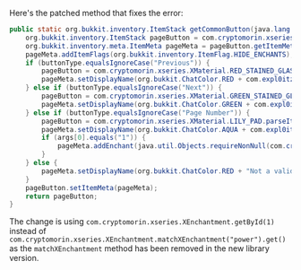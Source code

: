 Here's the patched method that fixes the error:

```java
public static org.bukkit.inventory.ItemStack getCommonButton(java.lang.String buttonType, java.lang.String[] args) {
    org.bukkit.inventory.ItemStack pageButton = com.cryptomorin.xseries.XMaterial.WHITE_STAINED_GLASS.parseItem();
    org.bukkit.inventory.meta.ItemMeta pageMeta = pageButton.getItemMeta();
    pageMeta.addItemFlags(org.bukkit.inventory.ItemFlag.HIDE_ENCHANTS);
    if (buttonType.equalsIgnoreCase("Previous")) {
        pageButton = com.cryptomorin.xseries.XMaterial.RED_STAINED_GLASS.parseItem();
        pageMeta.setDisplayName(org.bukkit.ChatColor.RED + com.expl0itz.worldwidechat.util.CommonDefinitions.getMessage("wwcConfigGUIPreviousPageButton"));
    } else if (buttonType.equalsIgnoreCase("Next")) {
        pageButton = com.cryptomorin.xseries.XMaterial.GREEN_STAINED_GLASS.parseItem();
        pageMeta.setDisplayName(org.bukkit.ChatColor.GREEN + com.expl0itz.worldwidechat.util.CommonDefinitions.getMessage("wwcConfigGUINextPageButton"));
    } else if (buttonType.equalsIgnoreCase("Page Number")) {
        pageButton = com.cryptomorin.xseries.XMaterial.LILY_PAD.parseItem();
        pageMeta.setDisplayName(org.bukkit.ChatColor.AQUA + com.expl0itz.worldwidechat.util.CommonDefinitions.getMessage("wwcGUIPageNumber", args));
        if (args[0].equals("1")) {
            pageMeta.addEnchant(java.util.Objects.requireNonNull(com.cryptomorin.xseries.XEnchantment.getById(1)).parseEnchantment(), 1, false);
        }
    } else {
        pageMeta.setDisplayName(org.bukkit.ChatColor.RED + "Not a valid button! This is a bug, please report it.");
    }
    pageButton.setItemMeta(pageMeta);
    return pageButton;
}
```

The change is using `com.cryptomorin.xseries.XEnchantment.getById(1)` instead of `com.cryptomorin.xseries.XEnchantment.matchXEnchantment("power").get()` as the `matchXEnchantment` method has been removed in the new library version.